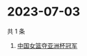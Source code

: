 # 2023-07-03

共 1 条

<!-- BEGIN ZHIHUSEARCH -->
<!-- 最后更新时间 Mon Jul 03 2023 11:20:30 GMT+0800 (China Standard Time) -->
1. [中国女篮夺亚洲杯冠军](https://www.zhihu.com/search?q=中国女篮夺亚洲杯冠军)
<!-- END ZHIHUSEARCH -->
